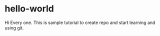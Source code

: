 # hello-world
Hi Every one.
This is sample tutorial to  create repo and start learning and using git.
